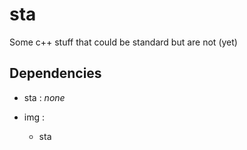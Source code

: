 # sta
Some c++ stuff that could be standard but are not (yet)

## Dependencies

- sta : *none*

- img :
  - sta
